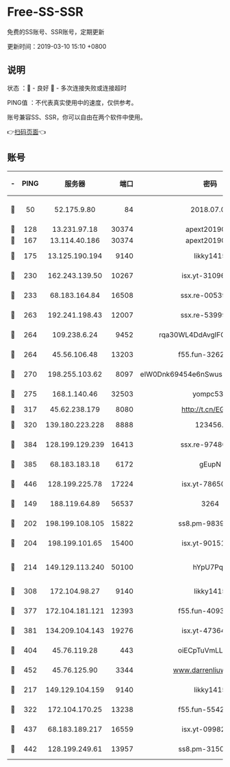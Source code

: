 # Free-SS-SSR

免费的SS账号、SSR账号，定期更新

更新时间：2019-03-10 15:10 +0800

## 说明

状态     ：🙂 - 良好 🙁 - 多次连接失败或连接超时

PING值   ：不代表真实使用中的速度，仅供参考。

账号兼容SS、SSR，你可以自由在两个软件中使用。

👉[扫码页面](https://liesauer.github.io/Free-SS-SSR/)👈

## 账号

|-|PING|服务器|端口|密码|加密方式|区域|
|:----:|:----:|:-----:|-----:|:----:|:----:|:----:|
|🙂|50|52.175.9.80|84|2018.07.07|chacha20-ietf-poly1305|HK|
|🙂|128|13.231.97.18|30374|apext2019006|chacha20|JP|
|🙂|167|13.114.40.186|30374|apext2019006|chacha20|JP|
|🙂|175|13.125.190.194|9140|likky1415|aes-256-cfb|KR|
|🙂|230|162.243.139.50|10267|isx.yt-31096699|aes-256-cfb|US|
|🙂|233|68.183.164.84|16508|ssx.re-00539791|aes-256-cfb|US|
|🙂|263|192.241.198.43|12007|ssx.re-53999010|aes-256-cfb|US|
|🙂|264|109.238.6.24|9452|rqa30WL4DdAvgIFG6Fs3znzTa|aes-256-cfb|FR|
|🙂|264|45.56.106.48|13203|f55.fun-32620462|aes-256-cfb|US|
|🙂|270|198.255.103.62|8097|eIW0Dnk69454e6nSwuspv9DmS201tQ0D|aes-256-cfb|US|
|🙂|275|168.1.140.46|32503|yompc535|aes-256-cfb|AU|
|🙂|317|45.62.238.179|8080|http://t.cn/EGJIyrl|rc4-md5|CA|
|🙂|320|139.180.223.228|8888|123456..|aes-256-cfb|JP|
|🙂|384|128.199.129.239|16413|ssx.re-97480021|aes-256-cfb|SG|
|🙂|385|68.183.183.18|6172|gEupN|aes-256-cfb|SG|
|🙂|446|128.199.225.78|17224|isx.yt-78650531|aes-256-cfb|SG|
|🙂|149|188.119.64.89|56537|3264|aes-256-cfb|RU|
|🙂|202|198.199.108.105|15822|ss8.pm-98399589|aes-256-cfb|US|
|🙂|204|198.199.101.65|15400|isx.yt-90151639|aes-256-cfb|US|
|🙂|214|149.129.113.240|50100|hYpU7PqP|chacha20-ietf-poly1305|CN|
|🙂|308|172.104.98.27|9140|likky1415|aes-256-cfb|JP|
|🙂|377|172.104.181.121|12393|f55.fun-40938592|aes-256-cfb|SG|
|🙂|381|134.209.104.143|19276|isx.yt-47364637|aes-256-cfb|SG|
|🙂|404|45.76.119.28|443|oiECpTuVmLLxk4Ts|aes-256-cfb|AU|
|🙂|452|45.76.125.90|3344|www.darrenliuwei.com|aes-256-cfb|AU|
|🙁|217|149.129.104.159|9140|likky1415|aes-256-cfb|HK|
|🙁|322|172.104.170.25|13238|f55.fun-55425049|aes-256-cfb|SG|
|🙁|437|68.183.189.217|16559|isx.yt-09982793|aes-256-cfb|SG|
|🙁|442|128.199.249.61|13957|ss8.pm-31506491|aes-256-cfb|SG|
